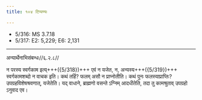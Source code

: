 ```yaml
---
title: १०४ टिप्पण्यः

---
```

- 5/316: MS 3.7.18
- 5/317: E2: 5,229; E6: 2,131

____________________________________________


अन्यार्थेनाभिसंबन्धः//६.२.८//

न परस्य स्वर्गकाम इत्य्+++({5/318})+++ एवं न यजेत, न, अन्यस्य+++({5/319})+++ स्वर्गकामशब्दो न वाचक इति। कथं तर्हि? फलम् असौ न प्राप्नोतीति। कथं पुनः फलस्याप्राप्तिः? उपग्रहविशेषश्रवणात्, यजेतेति। यद् वाधाने, ब्राह्मणो वसन्ते ऽग्निम् आदधीतेति, तदा तु कामश्रुताव् उपग्रहो ऽनुवाद एव।
